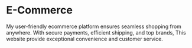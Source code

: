 # E-Commerce
 My user-friendly ecommerce platform ensures seamless shopping from anywhere. With secure payments, efficient shipping, and top brands, This website provide exceptional convenience and customer service.
